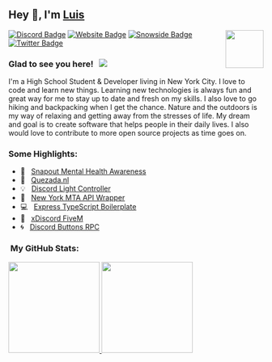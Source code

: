 ## Hey 👋, I'm [Luis](https://quezada.nl) 

<img align="right" height="75" width="75" alt="" src="https://hypnoticsiege.net/images/uploads/logo.png" />

[![Discord Badge](https://img.shields.io/badge/-Discord-000000?style=flat-square&logo=Discord&logoColor=white)](https://discord.gg/5MHRgES2Rc)
[![Website Badge](https://img.shields.io/badge/Website-000000?style=flat-square&logo=google-chrome&logoColor=white)](https://quezada.nl)
[![Snowside Badge](https://img.shields.io/badge/Snowside-000000?style=flat-square&logo=snowpack&logoColor=blue)](https://snowsidehosting.com)
[![Twitter Badge](https://img.shields.io/badge/-Twitter-000000?style=flat-square&logo=Twitter&logoColor=blue)](https://twitter.com/hypnoticsiege)

### Glad to see you here! &nbsp; ![](https://komarev.com/ghpvc/?username=HypnoticSiege&label=Views&color=blue&style=plastic) 
I'm a High School Student & Developer living in New York City. I love to code and learn new things. Learning new technologies is always fun and great way for me to stay up to date and fresh on my skills. I also love to go hiking and backpacking when I get the chance. Nature and the outdoors is my way of relaxing and getting away from the stresses of life. My dream and goal is to create software that helps people in their daily lives. I also would love to contribute to more open source projects as time goes on.

### Some Highlights:
- 📌 &nbsp; [Snapout Mental Health Awareness](https://snapout.nl)
- 🚀 &nbsp; [Quezada.nl](https://quezada.nl)
- 💡 &nbsp; [Discord Light Controller](https://github.com/HypnoticSiege/discord-light-controller)
- 🚌 &nbsp; [New York MTA API Wrapper](https://github.com/HypnoticSiege/ny-mta-api)
- 💻 &nbsp; [Express TypeScript Boilerplate](https://github.com/HypnoticSiege/express-typescript-boilerplate)
- 🏫 &nbsp; [xDiscord FiveM](https://github.com/HypnoticSiege/xDiscord)
- 🌀 &nbsp; [Discord Buttons RPC](https://github.com/HypnoticSiege/Discord-Buttons-RPC)

### &nbsp;My GitHub Stats:
<p align="left">
<a href="https://github.com/HypnoticSiege">
  <img height="180em" src="https://github-readme-stats-eight-theta.vercel.app/api?username=HypnoticSiege&show_icons=true&theme=react&include_all_commits=true&count_private=true"/>
  <img height="180em" src="https://github-readme-stats-eight-theta.vercel.app/api/top-langs/?username=HypnoticSiege&layout=compact&langs_count=8&theme=react"/>
  </a>
</p>